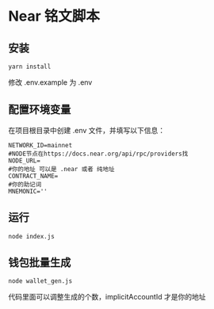# Near 铭文脚本

## 安装

```
yarn install
```
修改 .env.example 为 .env

## 配置环境变量
在项目根目录中创建 .env 文件，并填写以下信息：
```
NETWORK_ID=mainnet
#NODE节点在https://docs.near.org/api/rpc/providers找
NODE_URL=
#你的地址 可以是 .near 或者 纯地址
CONTRACT_NAME=
#你的助记词
MNEMONIC=''
```

## 运行
```
node index.js
```

## 钱包批量生成
```
node wallet_gen.js
```

代码里面可以调整生成的个数，implicitAccountId 才是你的地址
